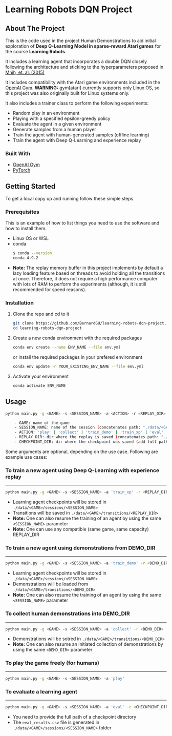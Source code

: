 # Learning Robots DQN Project
## About The Project
This is the code used in the project Human Demonstrations to aid initial exploration of **Deep Q-Learning Model in sparse-reward Atari games** for the course **Learning Robots**.

It includes a learning agent that incorporates a double DQN closely following the architecture and sticking to the hyperparameters proposed in [Mnih, et. al. (2015)](https://www.nature.com/articles/nature14236)

It includes compatibility with the Atari game environments included in the [OpenAI Gym](https://github.com/openai/gym/). **WARNING:** gym[atari] currently supports only Linux OS, so this project was also originally built for Linux systems only.

It also includes a trainer class to perform the following experiments:
- Random play in an environment
- Playing with a specified epsilon-greedy policy
- Evaluate the agent in a given environment
- Generate samples from a human player
- Train the agent with human-generated samples (offline learning)
- Train the agent with Deep Q-Learning and experience replay

### Built With

* [OpenAI Gym](https://github.com/openai/gym/)
* [PyTorch](https://github.com/pytorch/pytorch)

<!-- GETTING STARTED -->
## Getting Started

To get a local copy up and running follow these simple steps.

### Prerequisites

This is an example of how to list things you need to use the software and how to install them.
* Linux OS or WSL
* conda
  ```sh
  $ conda --version
  conda 4.9.2
  ```
* **Note:** The replay memory buffer in this project implements by default a lazy loading feature based on threads to avoid holding all the transitions at once. Therefore, it does not require a high performance computer with lots of RAM to perform the experiments (although, it is still recommended for speed reasons).

### Installation

1. Clone the repo and cd to it
    ```sh
    git clone https://github.com/BernardGU/learning-robots-dqn-project.git
    cd learning-robots-dqn-project
    ```
2. Create a new conda environment with the required packages
    ```sh
    conda env create --name ENV_NAME --file env.yml
    ```
    or install the required packages in your prefered environment
    ```sh
    conda env update -n YOUR_EXISTING_ENV_NAME --file env.yml
    ```

3. Activate your environment
    ```sh
    conda activate ENV_NAME
    ```


## Usage

```sh
python main.py -g <GAME> -s <SESSION_NAME> -a <ACTION> -r <REPLAY_DIR> -c <CHECKPOINT_DIR>

    - GAME: name of the game
    - SESSION_NAME: name of the session (concatenates path: "./data/<GAME>/sessions/<SESSION_NAME>")
    - ACTION: 'play' | 'collect' | 'train_demo' | 'train_xp' | 'eval'
    - REPLAY_DIR: dir where the replay is saved (concatenates path: "./data/<GAME>/transitions/<REPLAY_DIR>")
    - CHECKPOINT_DIR: dir where the checkpoint was saved (add full path)
```

Some arguments are optional, depending on the use case. Following are example use cases:
### To train a new agent using Deep Q-Learning with experience replay
---
```sh
python main.py -g <GAME> -s <SESSION_NAME> -a 'train_xp' -r <REPLAY_DIR>
```
* Learning agent checkpoints will be stored in `./data/<GAME>/sessions/<SESSION_NAME>`
* Transitions will be saved in `./data/<GAME>/transitions/<REPLAY_DIR>`
* **Note:** One can also resume the training of an agent by using the same `<SESSION_NAME>` parameter
* **Note:** One can use any compatible (same game, same capacity) REPLAY_DIR
### To train a new agent using demonstrations from DEMO_DIR
---
```sh
python main.py -g <GAME> -s <SESSION_NAME> -a 'train_demo' -r <DEMO_DIR>
```
* Learning agent checkpoints will be stored in `./data/<GAME>/sessions/<SESSION_NAME>`
* Demonstrations will be loaded from `./data/<GAME>/transitions/<DEMO_DIR>`
* **Note:** One can also resume the training of an agent by using the same `<SESSION_NAME>` parameter

### To collect human demonstrations into DEMO_DIR
---
```sh
python main.py -g <GAME> -s <SESSION_NAME> -a 'collect' -r <DEMO_DIR>
```
* Demonstrations will be sotred in `./data/<GAME>/transitions/<DEMO_DIR>`
* **Note:** One can also resume an initiated collection of demonstrations by using the same `<DEMO_DIR>` parameter

### To play the game freely (for humans)
---
```sh
python main.py -g <GAME> -s <SESSION_NAME> -a 'play'
```

### To evaluate a learning agent
---
```sh
python main.py -g <GAME> -s <SESSION_NAME> -a 'eval' -c <CHECKPOINT_DIR>
```
* You need to provide the full path of a checkpoint directory
* The `eval_results.csv` file is generated in `./data/<GAME>/sessions/<SESSION_NAME>` folder

